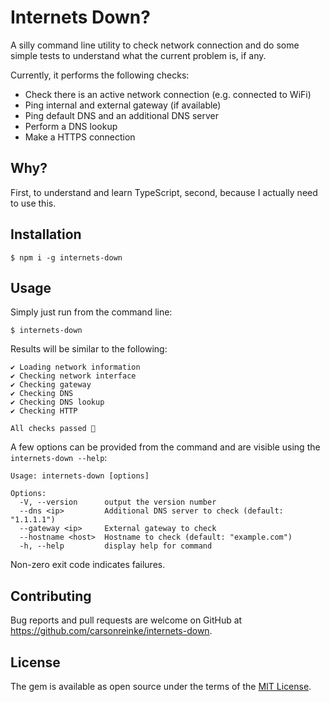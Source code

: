 # Internets Down?

A silly command line utility to check network connection and do some simple tests to understand what the current problem is, if any.

Currently, it performs the following checks:

*  Check there is an active network connection (e.g. connected to WiFi)
*  Ping internal and external gateway (if available)
*  Ping default DNS and an additional DNS server
*  Perform a DNS lookup
*  Make a HTTPS connection

## Why?

First, to understand and learn TypeScript, second, because I actually need to use this.

## Installation

    $ npm i -g internets-down

## Usage

Simply just run from the command line: 

    $ internets-down

Results will be similar to the following:
```
✔ Loading network information
✔ Checking network interface
✔ Checking gateway
✔ Checking DNS
✔ Checking DNS lookup
✔ Checking HTTP

All checks passed 🙂
```

A few options can be provided from the command and are visible using the `internets-down --help`:
```
Usage: internets-down [options]

Options:
  -V, --version      output the version number
  --dns <ip>         Additional DNS server to check (default: "1.1.1.1")
  --gateway <ip>     External gateway to check
  --hostname <host>  Hostname to check (default: "example.com")
  -h, --help         display help for command
```

Non-zero exit code indicates failures.

## Contributing

Bug reports and pull requests are welcome on GitHub at https://github.com/carsonreinke/internets-down.


## License

The gem is available as open source under the terms of the [MIT License](http://opensource.org/licenses/MIT).
